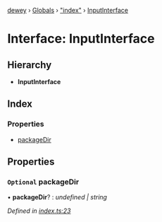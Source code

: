 [dewey](../README.md) › [Globals](../globals.md) › ["index"](../modules/_index_.md) › [InputInterface](_index_.inputinterface.md)

# Interface: InputInterface

## Hierarchy

* **InputInterface**

## Index

### Properties

* [packageDir](_index_.inputinterface.md#optional-packagedir)

## Properties

### `Optional` packageDir

• **packageDir**? : *undefined | string*

*Defined in [index.ts:23](https://github.com/samrocksc/dewey/blob/51716d8/src/index.ts#L23)*
